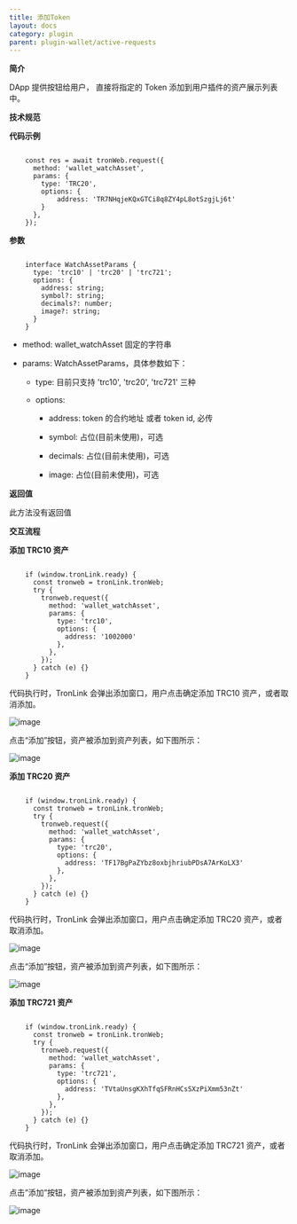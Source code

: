 ```yaml
---
title: 添加Token
layout: docs
category: plugin
parent: plugin-wallet/active-requests
---
```


**简介**

DApp 提供按钮给用户， 直接将指定的 Token 添加到用户插件的资产展示列表中。

**技术规范**

**代码示例**

```shell

    const res = await tronWeb.request({
      method: 'wallet_watchAsset',
      params: {
        type: 'TRC20',
        options: {
            address: 'TR7NHqjeKQxGTCi8q8ZY4pL8otSzgjLj6t'
        }
      },
    });
```
**参数**

```shell

    interface WatchAssetParams {
      type: 'trc10' | 'trc20' | 'trc721';
      options: {
        address: string;
        symbol?: string;
        decimals?: number;
        image?: string;
      }
    }
```
  * method: wallet_watchAsset 固定的字符串

  * params: WatchAssetParams，具体参数如下：

    * type: 目前只支持 'trc10', 'trc20', 'trc721' 三种

    * options:

      * address: token 的合约地址 或者 token id, 必传

      * symbol: 占位(目前未使用)，可选

      * decimals: 占位(目前未使用)，可选

      * image: 占位(目前未使用)，可选

**返回值**

此方法没有返回值

**交互流程**

**添加 TRC10 资产**

```shell

    if (window.tronLink.ready) {
      const tronweb = tronLink.tronWeb;
      try {
        tronweb.request({
          method: 'wallet_watchAsset',
          params: {
            type: 'trc10',
            options: {
              address: '1002000'
            },
          },
        });
      } catch (e) {}
    }
```
代码执行时，TronLink 会弹出添加窗口，用户点击确定添加 TRC10 资产，或者取消添加。

![image](../../images/tronlink-wallet-extension_request-tronlink-extension_add-token_img_0.jpg)

点击“添加”按钮，资产被添加到资产列表，如下图所示：

![image](../../images/tronlink-wallet-extension_request-tronlink-extension_add-token_img_1.jpg)


**添加 TRC20 资产**

```shell

    if (window.tronLink.ready) {
      const tronweb = tronLink.tronWeb;
      try {
        tronweb.request({
          method: 'wallet_watchAsset',
          params: {
            type: 'trc20',
            options: {
              address: 'TF17BgPaZYbz8oxbjhriubPDsA7ArKoLX3'
            },
          },
        });
      } catch (e) {}
    }
```
代码执行时，TronLink 会弹出添加窗口，用户点击确定添加 TRC20 资产，或者取消添加。

![image](../../images/tronlink-wallet-extension_request-tronlink-extension_add-token_img_2.jpg)


点击“添加”按钮，资产被添加到资产列表，如下图所示：

![image](../../images/tronlink-wallet-extension_request-tronlink-extension_add-token_img_3.jpg)


**添加 TRC721 资产**

```shell

    if (window.tronLink.ready) {
      const tronweb = tronLink.tronWeb;
      try {
        tronweb.request({
          method: 'wallet_watchAsset',
          params: {
            type: 'trc721',
            options: {
              address: 'TVtaUnsgKXhTfqSFRnHCsSXzPiXmm53nZt'
            },
          },
        });
      } catch (e) {}
    }
```
代码执行时，TronLink 会弹出添加窗口，用户点击确定添加 TRC721 资产，或者取消添加。

![image](../../images/tronlink-wallet-extension_request-tronlink-extension_add-token_img_4.jpg)


点击”添加”按钮，资产被添加到资产列表，如下图所示：

![image](../../images/tronlink-wallet-extension_request-tronlink-extension_add-token_img_5.jpg)




